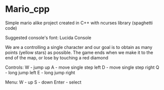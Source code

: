 # Mario_cpp
Simple mario alike project created in C++ with ncurses library (spaghetti code)

Suggested console's font: Lucida Console

We are a controlling a single character and our goal is to obtain as many points (yellow stars) as possible.
The game ends when we make it to the end of the map, or lose by touching a red diamond

Controls:
W - jump up
A - move single step left
D - move single step right
Q - long jump left
E - long jump right

Menu:
W - up
S - down
Enter - select
